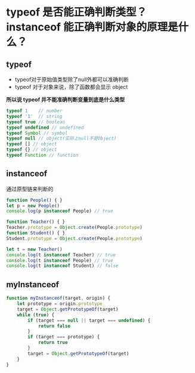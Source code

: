 # typeof 是否能正确判断类型？instanceof 能正确判断对象的原理是什么？
## typeof
* typeof对于原始值类型除了null外都可以准确判断
* typeof 对于对象来说，除了函数都会显示 object

**所以说 typeof 并不能准确判断变量到底是什么类型**
```js
typeof 1    // number
typeof '1'  // string
typeof true // boolean
typeof undefined // undefined
typeof Symbol // symbol
typeof null // object(实际上null不是Object)
typeof [] // object
typeof {} // object
typeof Function // function 
```

## instanceof
通过原型链来判断的
```js
function People() { }
let p = new People()
console.log(p instanceof People) // true

function Teacher() { }
Teacher.prototype = Object.create(People.prototype)
function Student() { }
Student.prototype = Object.create(People.prototype)

let t = new Teacher()
console.log(t instanceof Teacher) // true
console.log(t instanceof People) // true
console.log(t instanceof Student) // false
```
## myInstanceof
```js
function myInstanceof(target, origin) {
    let prototype = origin.prototype
    target = Object.getPrototypeOf(target)
    while (true) {
        if (target === null || target === undefined) {
            return false
        }
        if (target === prototype) {
            return true
        }
        target = Object.getPrototypeOf(target)
    }
}
```